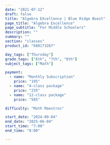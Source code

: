 ```yaml
---
date: "2021-07-12"
draft: false
title: "Algebra EXcellence | Blue Ridge Boost"
page_title: "Algebra Excellence"
page_subtitle: "For Middle Schoolers"
description: ""
summary: ""
section: "classes"
product_id: "680173267"

day_tags: ["Thursday"]
grade_tags: ["6th", "7th", "8th"]
subject_tags: ["Math"]

payment:
  - name: "Monthly Subscription"
    price: "195"
  - name: "4-class package"
    price: "235"
  - name: "12-class package"
    price: "585"

difficulty: "Math Maestros"

start_date: "2024-09-04"
end_date: "2025-06-04"
start_time: "7:00"
end_time: "8:00"

---
```

